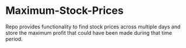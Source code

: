 # Maximum-Stock-Prices
 Repo provides functionality to find stock prices across multiple days and  store the maximum profit that could have been made during that time period.
